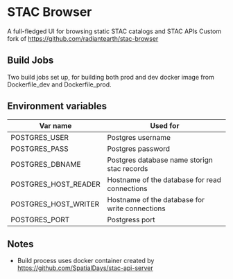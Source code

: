 # STAC Browser
A full-fledged UI for browsing static STAC catalogs and STAC APIs
Custom fork of https://github.com/radiantearth/stac-browser

## Build Jobs

Two build jobs set up, for building both prod and dev docker image
from Dockerfile_dev and Dockerfile_prod.

## Environment variables

|Var name|Used for|
| --- | --- |
|POSTGRES_USER| Postgres username|
|POSTGRES_PASS| Postgres password|
|POSTGRES_DBNAME| Postgres database name storign stac records|
|POSTGRES_HOST_READER| Hostname of the database for read connections|
|POSTGRES_HOST_WRITER| Hostname of the database for write connections|
|POSTGRES_PORT| Postgress port|

## Notes
- Build process uses docker container created by https://github.com/SpatialDays/stac-api-server

